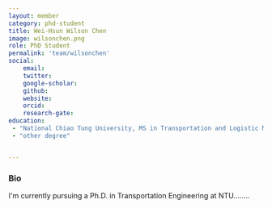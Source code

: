 ```yaml
---
layout: member
category: phd-student
title: Wei-Hsun Wilson Chen
image: wilsonchen.png
role: PhD Student
permalink: 'team/wilsonchen'
social:
    email:
    twitter: 
    google-scholar:
    github: 
    website: 
    orcid: 
    research-gate: 
education:
 - "National Chiao Tung University, MS in Transportation and Logistic Management"
 - "other degree"


---
```


<h3>Bio</h3>
I'm currently pursuing a Ph.D. in Transportation Engineering at NTU........
